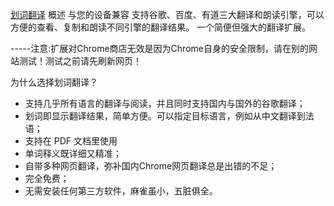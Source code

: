 [划词翻译](https://chrome.google.com/webstore/detail/%E5%88%92%E8%AF%8D%E7%BF%BB%E8%AF%91/ikhdkkncnoglghljlkmcimlnlhkeamad?utm_source=chrome-ntp-icon)
概述
与您的设备兼容
支持谷歌、百度、有道三大翻译和朗读引擎，可以方便的查看、复制和朗读不同引擎的翻译结果。
一个简便但强大的翻译扩展。

-----注意:扩展对Chrome商店无效是因为Chrome自身的安全限制，请在别的网站测试！测试之前请先刷新网页！

为什么选择划词翻译？

  - 支持几乎所有语言的翻译与阅读，并且同时支持国内与国外的谷歌翻译；
  - 划词即显示翻译结果，简单方便。可以指定目标语言，例如从中文翻译到法语；
  - 支持在 PDF 文档里使用
  - 单词释义既详细又精准；
  - 自带多种网页翻译，弥补国内Chrome网页翻译总是出错的不足；
  - 完全免费；
  - 无需安装任何第三方软件，麻雀虽小，五脏俱全。

